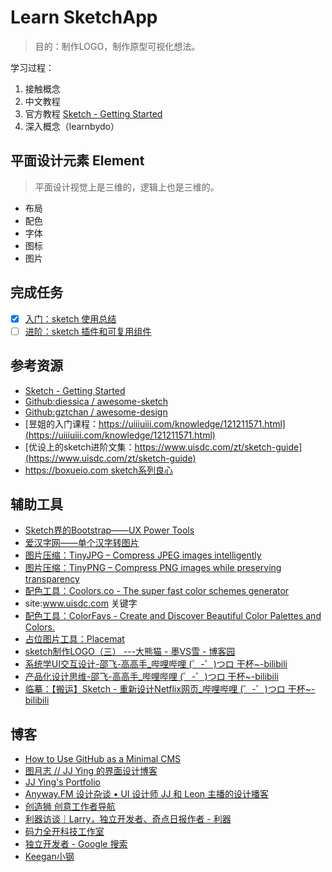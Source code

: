# Learn SketchApp

> 目的：制作LOGO，制作原型可视化想法。

学习过程：
1. 接触概念
2. 中文教程
3. 官方教程 [Sketch - Getting Started](https://sketchapp.com/docs/getting-started/)
4. 深入概念（learnbydo）

## 平面设计元素 Element

> 平面设计视觉上是三维的，逻辑上也是三维的。

- 布局
- 配色
- 字体
- 图标
- 图片

## 完成任务

- [x] [入门：sketch 使用总结](./Sketch使用总结.md)
- [ ] [进阶：sketch 插件和可复用组件](./Sketch使用总结.md)

## 参考资源

- [Sketch - Getting Started](https://sketchapp.com/docs/getting-started/)
- [Github:diessica / awesome-sketch](https://github.com/diessica/awesome-sketch)
- [Github:gztchan / awesome-design](https://github.com/gztchan/awesome-design)
- [昱姐的入门课程：https://uiiiuiii.com/knowledge/121211571.html](https://uiiiuiii.com/knowledge/121211571.html)
- [优设上的sketch进阶文集：https://www.uisdc.com/zt/sketch-guide](https://www.uisdc.com/zt/sketch-guide)
- [https://boxueio.com sketch系列良心](https://boxueio.com)

## 辅助工具

- [Sketch界的Bootstrap——UX Power Tools](https://www.uxpower.tools/)
- [爱汉字网——单个汉字转图片](http://hanzi.tianma3798.cn/generate/)
- [图片压缩：TinyJPG – Compress JPEG images intelligently](https://tinyjpg.com/)
- [图片压缩：TinyPNG – Compress PNG images while preserving transparency](https://tinypng.com/)
- [配色工具：Coolors.co - The super fast color schemes generator](https://coolors.co/)
- site:www.uisdc.com 关键字
- [配色工具：ColorFavs - Create and Discover Beautiful Color Palettes and Colors.](http://www.colorfavs.com/)
- [占位图片工具：Placemat](https://placem.at/)
- [sketch制作LOGO（三） ---大熊猫 - 墨VS雪 - 博客园](https://www.cnblogs.com/moxuexiaotong/p/7597900.html)
- [系统学UI交互设计-邵飞-高高手_哔哩哔哩 (゜-゜)つロ 干杯~-bilibili](https://www.bilibili.com/video/av32018211)
- [产品化设计思维-邵飞-高高手_哔哩哔哩 (゜-゜)つロ 干杯~-bilibili](https://www.bilibili.com/video/av26748816)
- [临摹：【搬运】Sketch - 重新设计Netflix网页_哔哩哔哩 (゜-゜)つロ 干杯~-bilibili](https://www.bilibili.com/video/av23512694)

## 博客
- [How to Use GitHub as a Minimal CMS](http://paislee.io/how-to-use-github-as-a-minimal-cms/)
- [图月志 // JJ Ying 的界面设计博客](http://iconmoon.com/blog2/index.php)
- [JJ Ying's Portfolio](http://iconmoon.com/)
- [Anyway.FM 设计杂谈 • UI 设计师 JJ 和 Leon 主播的设计播客](https://anyway.fm/#)
- [创造狮 创意工作者导航](http://chuangzaoshi.com/)
- [利器访谈｜Larry，独立开发者、奇点日报作者 - 利器](http://liqi.io/larry/)
- [码力全开科技工作室](http://maliquankai.com/)
- [独立开发者 - Google 搜索](https://www.google.com.hk/search?q=%E7%8B%AC%E7%AB%8B%E5%BC%80%E5%8F%91%E8%80%85&oq=dulikaifa&aqs=chrome.1.69i57j0l5.4123j0j9&sourceid=chrome&ie=UTF-8)
- [Keegan小钢](https://keeganlee.me/archive)